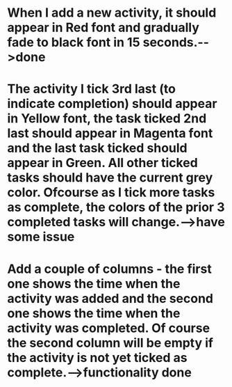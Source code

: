# When I add a new activity, it should appear in Red font and gradually fade to black font in 15 seconds.-->done

# The activity I tick 3rd last (to indicate completion) should appear in Yellow font, the task ticked 2nd last should appear in Magenta font and the last task ticked should appear in Green.  All other ticked tasks should have the current grey color. Ofcourse as I tick more tasks as complete, the colors of the prior 3 completed tasks will change.-->have some issue 

# Add a couple of columns - the first one shows the time when the activity was added and the second one shows the time when the activity was completed. Of course the second column will be empty if the activity is not yet ticked as complete.-->functionality done 